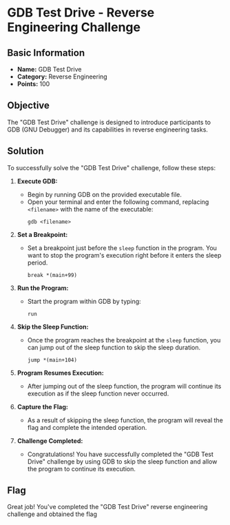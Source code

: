 # GDB Test Drive - Reverse Engineering Challenge

## Basic Information
- **Name:** GDB Test Drive
- **Category:** Reverse Engineering
- **Points:** 100

## Objective
The "GDB Test Drive" challenge is designed to introduce participants to GDB (GNU Debugger) and its capabilities in reverse engineering tasks.

## Solution
To successfully solve the "GDB Test Drive" challenge, follow these steps:

1. **Execute GDB:**
   - Begin by running GDB on the provided executable file.
   - Open your terminal and enter the following command, replacing `<filename>` with the name of the executable:
     ```
     gdb <filename>
     ```

2. **Set a Breakpoint:**
   - Set a breakpoint just before the `sleep` function in the program. You want to stop the program's execution right before it enters the sleep period.
     ```
     break *(main+99)
     ```

3. **Run the Program:**
   - Start the program within GDB by typing:
     ```
     run
     ```

4. **Skip the Sleep Function:**
   - Once the program reaches the breakpoint at the `sleep` function, you can jump out of the sleep function to skip the sleep duration.
     ```
     jump *(main+104)
     ```

5. **Program Resumes Execution:**
   - After jumping out of the sleep function, the program will continue its execution as if the sleep function never occurred.

6. **Capture the Flag:**
   - As a result of skipping the sleep function, the program will reveal the flag and complete the intended operation.

7. **Challenge Completed:**
   - Congratulations! You have successfully completed the "GDB Test Drive" challenge by using GDB to skip the sleep function and allow the program to continue its execution.

## Flag
Great job! You've completed the "GDB Test Drive" reverse engineering challenge and obtained the flag
